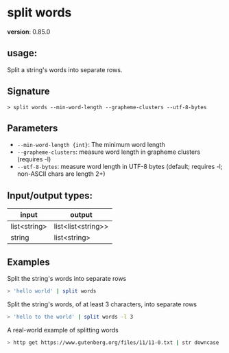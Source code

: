 # split words

**version**: 0.85.0

## **usage**:

Split a string's words into separate rows.

## Signature

`> split words --min-word-length --grapheme-clusters --utf-8-bytes`

## Parameters

- `--min-word-length {int}`: The minimum word length
- `--grapheme-clusters`: measure word length in grapheme clusters (requires -l)
- `--utf-8-bytes`: measure word length in UTF-8 bytes (default; requires -l; non-ASCII chars are length 2+)

## Input/output types:

| input          | output                 |
| -------------- | ---------------------- |
| list\<string\> | list\<list\<string\>\> |
| string         | list\<string\>         |

## Examples

Split the string's words into separate rows

```bash
> 'hello world' | split words
```

Split the string's words, of at least 3 characters, into separate rows

```bash
> 'hello to the world' | split words -l 3
```

A real-world example of splitting words

```bash
> http get https://www.gutenberg.org/files/11/11-0.txt | str downcase | split words -l 2 | uniq -c | sort-by count --reverse | first 10
```
